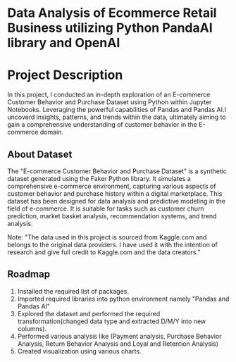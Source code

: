 # **Data Analysis of Ecommerce Retail Business utilizing Python PandaAI library and OpenAI**

# **Project Description**

In this project, I conducted an in-depth exploration of an E-commerce Customer Behavior and Purchase Dataset using Python within Jupyter Notebooks. Leveraging the powerful capabilities of Pandas and Pandas AI.I uncoverd insights, patterns, and trends within the data, ultimately aiming to gain a comprehensive understanding of customer behavior in the E-commerce domain.

## **About Dataset**
The "E-commerce Customer Behavior and Purchase Dataset" is a synthetic dataset generated using the Faker Python library.
It simulates a comprehensive e-commerce environment, capturing various aspects of customer behavior and purchase history within a digital marketplace.
This dataset has been designed for data analysis and predictive modeling in the field of e-commerce.
It is suitable for tasks such as customer churn prediction, market basket analysis, recommendation systems, and trend analysis.

Note: "The data used in this project is sourced from Kaggle.com and belongs to the original data providers. 
I have used it with the intention of research and give full credit to Kaggle.com and the data creators."

## **Roadmap**
1. Installed the required list of packages.
2. Imported required libraries into python environment namely "Pandas and Pandas AI" 
3. Explored the dataset and performed the required transformation(changed data type and extracted D/M/Y into new columns).
4. Performed various analysis like (Payment analysis, Purchase Behavior Analysis, Return Behavior Analysis and Loyal and Retention Analysis) 
5. Created visualization using various charts.
